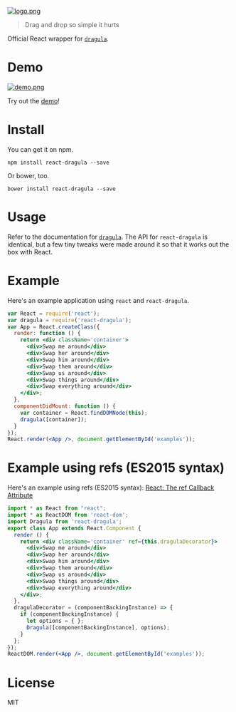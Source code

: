 [![logo.png][3]][2]

> Drag and drop so simple it hurts

Official React wrapper for [`dragula`][4].

# Demo

[![demo.png][1]][2]

Try out the [demo][2]!

# Install

You can get it on npm.

```shell
npm install react-dragula --save
```

Or bower, too.

```shell
bower install react-dragula --save
```

# Usage

Refer to the documentation for [`dragula`][4]. The API for `react-dragula` is identical, but a few tiny tweaks were made around it so that it works out the box with React.

# Example

Here's an example application using `react` and `react-dragula`.

```jsx
var React = require('react');
var dragula = require('react-dragula');
var App = React.createClass({
  render: function () {
    return <div className='container'>
      <div>Swap me around</div>
      <div>Swap her around</div>
      <div>Swap him around</div>
      <div>Swap them around</div>
      <div>Swap us around</div>
      <div>Swap things around</div>
      <div>Swap everything around</div>
    </div>;
  },
  componentDidMount: function () {
    var container = React.findDOMNode(this);
    dragula([container]);
  }
});
React.render(<App />, document.getElementById('examples'));
```

# Example using refs (ES2015 syntax)

Here's an example using refs (ES2015 syntax):  [React: The ref Callback Attribute](https://facebook.github.io/react/docs/more-about-refs.html#the-ref-callback-attribute)

```jsx
import * as React from "react";
import * as ReactDOM from 'react-dom';
import Dragula from 'react-dragula';
export class App extends React.Component {
  render () {
    return <div className='container' ref={this.dragulaDecorator}>
      <div>Swap me around</div>
      <div>Swap her around</div>
      <div>Swap him around</div>
      <div>Swap them around</div>
      <div>Swap us around</div>
      <div>Swap things around</div>
      <div>Swap everything around</div>
    </div>;
  },
  dragulaDecorator = (componentBackingInstance) => {
    if (componentBackingInstance) {
      let options = { };
      Dragula([componentBackingInstance], options);
    }
  };
});
ReactDOM.render(<App />, document.getElementById('examples'));
```

# License

MIT

[1]: https://github.com/bevacqua/react-dragula/blob/master/resources/demo.png
[2]: http://bevacqua.github.io/react-dragula/
[3]: https://github.com/bevacqua/react-dragula/blob/master/resources/logo.png
[4]: https://github.com/bevacqua/dragula
